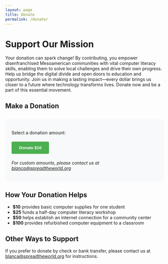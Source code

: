 ```yaml
---
layout: page
title: Donate
permalink: /donate/
---
```


# Support Our Mission

Your donation can spark change! By contributing, you empower disenfranchised Mesoamerican communities with vital computer literacy skills, enabling them to solve local challenges and drive their own progress. Help us bridge the digital divide and open doors to education and opportunity. Join us in making a lasting impact—every dollar brings us closer to a future where technology transforms lives. Donate now and be a part of this essential movement.

## Make a Donation

<div class="donation-container">
  <p>Select a donation amount:</p>
  
  <div class="donation-options">
    <button class="donation-button" data-price-id="price_1R34oUG86rNUvt5QIxd72zmr">Donate $10</button>
  </div>
  
  <div id="error-message"></div>
  
  <p class="custom-amount-text">For custom amounts, please contact us at <a href="mailto:blanca@spreadtheworld.org">blanca@spreadtheworld.org</a></p>
</div>

<style>
.donation-container {
  max-width: 600px;
  margin: 30px 0;
  padding: 20px;
  border-radius: 8px;
  background-color: #f8f9fa;
}

.donation-options {
  display: flex;
  flex-wrap: wrap;
  gap: 15px;
  margin: 20px 0;
}

.donation-button {
  display: inline-block;
  padding: 12px 24px;
  background-color: #4CAF50;
  color: white;
  border: none;
  border-radius: 4px;
  font-weight: bold;
  text-align: center;
  cursor: pointer;
  transition: background-color 0.3s;
}

.donation-button:hover {
  background-color: #45a049;
}

.custom-amount-text {
  margin-top: 20px;
  font-style: italic;
}

#error-message {
  color: #d32f2f;
  margin-top: 10px;
}
</style>

<script src="https://js.stripe.com/v3/"></script>
<script>
document.addEventListener('DOMContentLoaded', function() {
  // Initialize Stripe
  const stripe = Stripe('pk_test_51R33n6QCDKJKkRa4WqDgTcvWcxTfH4ynXoXVQeaoN5x3CAyAd59kSuWhKfJxRUriZn15TrIhAoc8hgpRNBfE6Ngu00GWMToDN8');
  const buttons = document.querySelectorAll('.donation-button');
  const errorMessage = document.getElementById('error-message');
  
  // Get the base URL for success and cancel redirects
  const baseUrl = window.location.origin;
  
  // Add click handlers to donation buttons
  buttons.forEach(button => {
    button.addEventListener('click', function() {
      const priceId = this.getAttribute('data-price-id');
      
      // Clear any previous error messages
      errorMessage.textContent = '';
      
      // Redirect to Stripe Checkout
      stripe.redirectToCheckout({
        lineItems: [{
          price: priceId,
          quantity: 1
        }],
        mode: 'payment',
        successUrl: baseUrl + '/thank-you',
        cancelUrl: baseUrl + '/donate',
        billingAddressCollection: 'required',
        customerEmail: 'auto',
        submitType: 'donate'
      })
      .then(function(result) {
        if (result.error) {
          // Display any errors that occur
          errorMessage.textContent = result.error.message;
        }
      })
      .catch(function(error) {
        errorMessage.textContent = 'There was an error processing your donation: ' + error.message;
      });
    });
  });
});
</script>

## How Your Donation Helps

- **$10** provides basic computer supplies for one student
- **$25** funds a half-day computer literacy workshop
- **$50** helps establish an internet connection for a community center
- **$100** provides refurbished computer equipment to a classroom

## Other Ways to Support

If you prefer to donate by check or bank transfer, please contact us at [blanca@spreadtheworld.org](mailto:blanca@spreadtheworld.org) for instructions.
